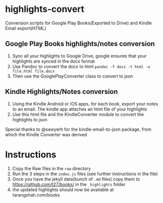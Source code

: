# highlights-convert

Conversion scripts for Google Play Books(Exported to Drive) and Kindle Email export(HTML)

## Google Play Books highlights/notes conversion

1. Sync all your highlights to Google Drive, google ensures that your highlights are synced in the docx format
2. Use Pandoc to convert the docx to html
    `pandoc -f docx -t html -o file.html file.docx`
3. Then use the GooglePlayConverter class to convert to json


## Kindle Highlights/Notes conversion

1. Using the Kindle Android or iOS apps, for each book, export your notes to an email. The kindle app attaches an html file of your highlights
2. Use this html file and the KindleConverter module to convert the highlights to json

Special thanks to @sawyerh for the kindle-email-to-json package, from which the Kindle Converter was derived

# Instructions

1. Copy the Raw files in the `raw` directory
2. Run the 3 steps in the `index.js` files (see further instructions in the file)
3. Once you have the jekyll data(bunch of `.md` files) copy them to https://github.com/t27/books/ in the `_highlights` folder
4. the updated highlights should now be available at tarangshah.com/books